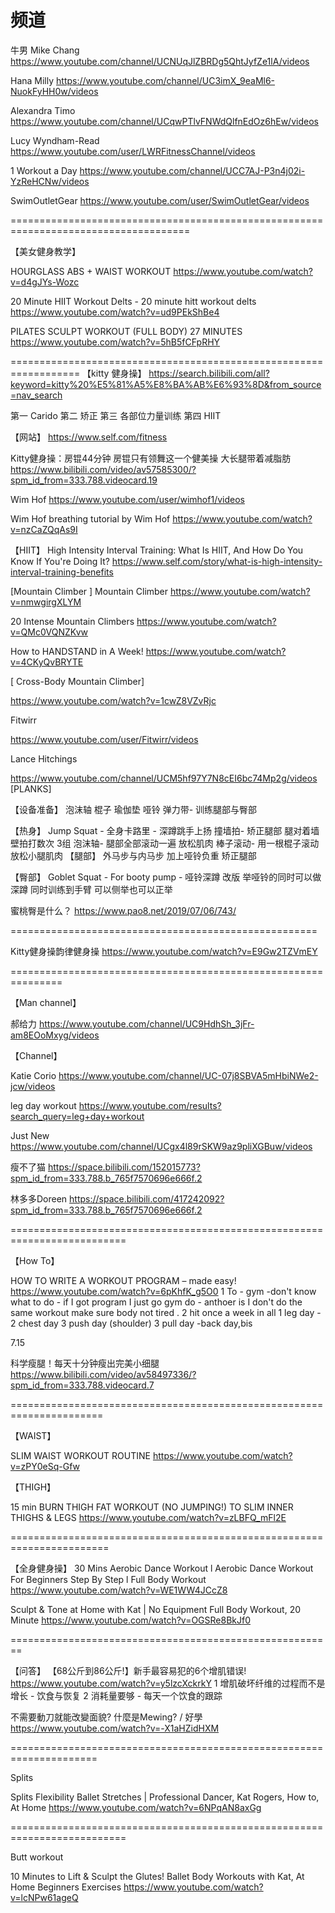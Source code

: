 


# 频道 

牛男 
Mike Chang
https://www.youtube.com/channel/UCNUqJlZBRDg5QhtJyfZe1lA/videos

Hana Milly
https://www.youtube.com/channel/UC3imX_9eaMl6-NuokFyHH0w/videos

Alexandra Timo
https://www.youtube.com/channel/UCqwPTlvFNWdQlfnEdOz6hEw/videos 

Lucy Wyndham-Read 
https://www.youtube.com/user/LWRFitnessChannel/videos 

1 Workout a Day
https://www.youtube.com/channel/UCC7AJ-P3n4j02i-YzReHCNw/videos 

SwimOutletGear
https://www.youtube.com/user/SwimOutletGear/videos



=====================================================================================

【美女健身教学】

HOURGLASS ABS + WAIST WORKOUT
https://www.youtube.com/watch?v=d4gJYs-Wozc

20 Minute HIIT Workout Delts - 20 minute hitt workout delts
https://www.youtube.com/watch?v=ud9PEkShBe4 

PILATES SCULPT WORKOUT (FULL BODY) 27 MINUTES
https://www.youtube.com/watch?v=5hB5fCFpRHY







==================================================================
【kitty 健身操】
https://search.bilibili.com/all?keyword=kitty%20%E5%81%A5%E8%BA%AB%E6%93%8D&from_source=nav_search

第一 Carido 
第二 矫正
第三 各部位力量训练
第四 HIIT


【网站】
https://www.self.com/fitness


Kitty健身操：房锟44分钟 房锟只有领舞这一个健美操 大长腿带着减脂肪
https://www.bilibili.com/video/av57585300/?spm_id_from=333.788.videocard.19 

Wim Hof
https://www.youtube.com/user/wimhof1/videos 

Wim Hof breathing tutorial by Wim Hof
https://www.youtube.com/watch?v=nzCaZQqAs9I 

【HIIT】
High Intensity Interval Training: What Is HIIT, And How Do You Know If You're Doing It?
https://www.self.com/story/what-is-high-intensity-interval-training-benefits

[Mountain Climber ]
Mountain Climber 
https://www.youtube.com/watch?v=nmwgirgXLYM

20 Intense Mountain Climbers
https://www.youtube.com/watch?v=QMc0VQNZKvw

How to HANDSTAND in A Week!
https://www.youtube.com/watch?v=4CKyQvBRYTE

[ Cross-Body Mountain Climber]

https://www.youtube.com/watch?v=1cwZ8VZvRjc

Fitwirr

https://www.youtube.com/user/Fitwirr/videos

Lance Hitchings

https://www.youtube.com/channel/UCM5hf97Y7N8cEI6bc74Mp2g/videos
[PLANKS]

【设备准备】
泡沫轴
棍子
瑜伽垫 
哑铃
弹力带- 训练腿部与臀部 

【热身】
Jump Squat - 全身卡路里 - 深蹲跳手上扬 
撞墙拍- 矫正腿部 腿对着墙壁拍打数次 3组 
泡沫轴- 腿部全部滚动一遍 放松肌肉
棒子滚动- 用一根棍子滚动放松小腿肌肉 
【腿部】
外马步与内马步 加上哑铃负重 矫正腿部 

【臀部】
Goblet Squat  - For booty pump - 哑铃深蹲 改版  举哑铃的同时可以做深蹲 同时训练到手臂  可以侧举也可以正举 

蜜桃臀是什么？
https://www.pao8.net/2019/07/06/743/ 


=====================================================

Kitty健身操韵律健身操
https://www.youtube.com/watch?v=E9Gw2TZVmEY





===============================================================

【Man channel】

郝给力
https://www.youtube.com/channel/UC9HdhSh_3jFr-am8EOoMxyg/videos 

【Channel】

Katie Corio
https://www.youtube.com/channel/UC-07j8SBVA5mHbiNWe2-jcw/videos 


leg day workout
https://www.youtube.com/results?search_query=leg+day+workout 

Just New
https://www.youtube.com/channel/UCgx4l89rSKW9az9pliXGBuw/videos

瘦不了猫
https://space.bilibili.com/152015773?spm_id_from=333.788.b_765f7570696e666f.2

林多多Doreen
https://space.bilibili.com/417242092?spm_id_from=333.788.b_765f7570696e666f.2

==========================================================================

【How To】

HOW TO WRITE A WORKOUT PROGRAM – made easy!
https://www.youtube.com/watch?v=6pKhfK_g5O0 
1 To - gym -don't know what to do - if I got program I just go gym do - anthoer is I don't do the same workout make sure body not tired .
2 hit once a week in all   1 leg day - 2 chest day 3 push day (shoulder)   3 pull day -back day,bis 

7.15 

科学瘦腿！每天十分钟瘦出完美小细腿
https://www.bilibili.com/video/av58497336/?spm_id_from=333.788.videocard.7 





======================================================================

【WAIST】

SLIM WAIST WORKOUT ROUTINE
https://www.youtube.com/watch?v=zPY0eSq-Gfw


【THIGH】

15 min BURN THIGH FAT WORKOUT (NO JUMPING!) TO SLIM INNER THIGHS & LEGS
https://www.youtube.com/watch?v=zLBFQ_mFl2E 


=======================================================================

【全身健身操】
30 Mins Aerobic Dance Workout l Aerobic Dance Workout For Beginners Step By Step l Full Body Workout
https://www.youtube.com/watch?v=WE1WW4JCcZ8 

Sculpt & Tone at Home with Kat | No Equipment Full Body Workout, 20 Minute
https://www.youtube.com/watch?v=OGSRe8BkJf0 

========================================================


【问答】
【68公斤到86公斤!】新手最容易犯的6个增肌错误!
https://www.youtube.com/watch?v=y5lzcXckrkY 
1 增肌破坏纤维的过程而不是增长 - 饮食与恢复 
2 消耗量要够 - 每天一个饮食的跟踪

不需要動刀就能改變面貌? 什麼是Mewing? / 好學
https://www.youtube.com/watch?v=-X1aHZidHXM 


=====================================================================

Splits

Splits Flexibility Ballet Stretches | Professional Dancer, Kat Rogers, How to, At Home
https://www.youtube.com/watch?v=6NPqAN8axGg 


==========================================================================


Butt workout

10 Minutes to Lift & Sculpt the Glutes! Ballet Body Workouts with Kat, At Home Beginners Exercises
https://www.youtube.com/watch?v=lcNPw61ageQ 



